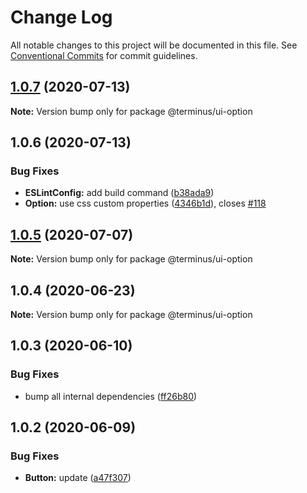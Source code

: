 # Change Log

All notable changes to this project will be documented in this file.
See [Conventional Commits](https://conventionalcommits.org) for commit guidelines.

## [1.0.7](https://github.com/GetTerminus/terminus-oss/compare/@terminus/ui-option@1.0.6...@terminus/ui-option@1.0.7) (2020-07-13)

**Note:** Version bump only for package @terminus/ui-option





## 1.0.6 (2020-07-13)


### Bug Fixes

* **ESLintConfig:** add build command ([b38ada9](https://github.com/GetTerminus/terminus-oss/commit/b38ada91d034ebe18b96f46b603b13b0ccbca5c0))
* **Option:** use css custom properties ([4346b1d](https://github.com/GetTerminus/terminus-oss/commit/4346b1dd24e582b899143a691aa1141588125231)), closes [#118](https://github.com/GetTerminus/terminus-oss/issues/118)





## [1.0.5](https://github.com/GetTerminus/terminus-oss/compare/@terminus/ui-option@1.0.4...@terminus/ui-option@1.0.5) (2020-07-07)

**Note:** Version bump only for package @terminus/ui-option





## 1.0.4 (2020-06-23)

**Note:** Version bump only for package @terminus/ui-option





## 1.0.3 (2020-06-10)


### Bug Fixes

* bump all internal dependencies ([ff26b80](https://github.com/GetTerminus/terminus-oss/commit/ff26b806bb599401f006996be5b567a378e68ef3))





## 1.0.2 (2020-06-09)


### Bug Fixes

* **Button:** update ([a47f307](https://github.com/GetTerminus/terminus-oss/commit/a47f30757b9216d6ee76788c117e76eacf5289e5))

